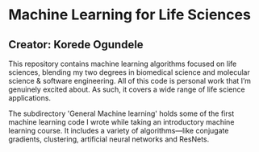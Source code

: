# Machine Learning for Life Sciences
## Creator: Korede Ogundele

This repository contains machine learning algorithms focused on life sciences, blending my two degrees in biomedical science and molecular science & software engineering. All of this code is personal work that I’m genuinely excited about. As such, it covers a wide range of life science applications.


The subdirectory 'General Machine learning' holds some of the first machine learning code I wrote while taking an introductory machine learning course. It includes a variety of algorithms—like conjugate gradients, clustering, artificial neural networks and ResNets.
